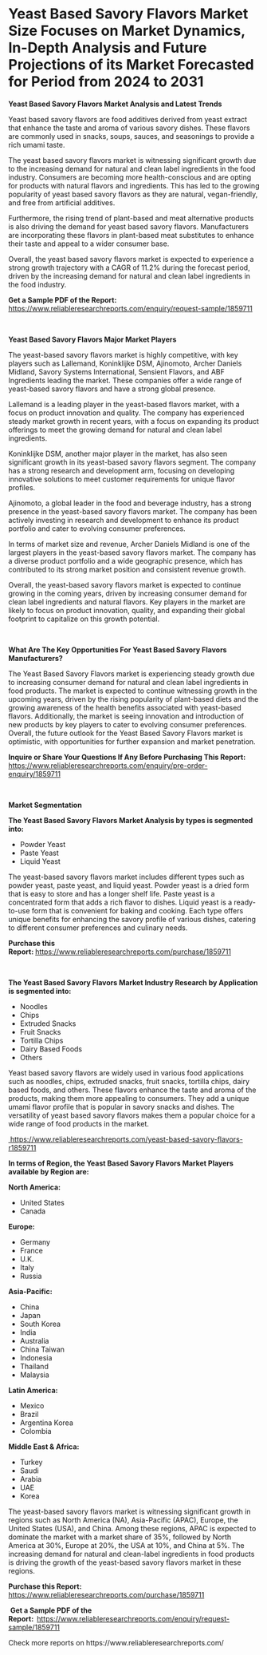 <p><h1>Yeast Based Savory Flavors Market Size Focuses on Market Dynamics, In-Depth Analysis and Future Projections of its Market Forecasted for Period from 2024 to 2031</h1></p><p><strong>Yeast Based Savory Flavors Market Analysis and Latest Trends</strong></p>
<p><p>Yeast based savory flavors are food additives derived from yeast extract that enhance the taste and aroma of various savory dishes. These flavors are commonly used in snacks, soups, sauces, and seasonings to provide a rich umami taste.</p><p>The yeast based savory flavors market is witnessing significant growth due to the increasing demand for natural and clean label ingredients in the food industry. Consumers are becoming more health-conscious and are opting for products with natural flavors and ingredients. This has led to the growing popularity of yeast based savory flavors as they are natural, vegan-friendly, and free from artificial additives.</p><p>Furthermore, the rising trend of plant-based and meat alternative products is also driving the demand for yeast based savory flavors. Manufacturers are incorporating these flavors in plant-based meat substitutes to enhance their taste and appeal to a wider consumer base.</p><p>Overall, the yeast based savory flavors market is expected to experience a strong growth trajectory with a CAGR of 11.2% during the forecast period, driven by the increasing demand for natural and clean label ingredients in the food industry.</p></p>
<p><strong>Get a Sample PDF of the Report:&nbsp;</strong> <a href="https://www.reliableresearchreports.com/enquiry/request-sample/1859711">https://www.reliableresearchreports.com/enquiry/request-sample/1859711</a></p>
<p>&nbsp;</p>
<p><strong>Yeast Based Savory Flavors Major Market Players</strong></p>
<p><p>The yeast-based savory flavors market is highly competitive, with key players such as Lallemand, Koninklijke DSM, Ajinomoto, Archer Daniels Midland, Savory Systems International, Sensient Flavors, and ABF Ingredients leading the market. These companies offer a wide range of yeast-based savory flavors and have a strong global presence.</p><p>Lallemand is a leading player in the yeast-based flavors market, with a focus on product innovation and quality. The company has experienced steady market growth in recent years, with a focus on expanding its product offerings to meet the growing demand for natural and clean label ingredients.</p><p>Koninklijke DSM, another major player in the market, has also seen significant growth in its yeast-based savory flavors segment. The company has a strong research and development arm, focusing on developing innovative solutions to meet customer requirements for unique flavor profiles.</p><p>Ajinomoto, a global leader in the food and beverage industry, has a strong presence in the yeast-based savory flavors market. The company has been actively investing in research and development to enhance its product portfolio and cater to evolving consumer preferences.</p><p>In terms of market size and revenue, Archer Daniels Midland is one of the largest players in the yeast-based savory flavors market. The company has a diverse product portfolio and a wide geographic presence, which has contributed to its strong market position and consistent revenue growth.</p><p>Overall, the yeast-based savory flavors market is expected to continue growing in the coming years, driven by increasing consumer demand for clean label ingredients and natural flavors. Key players in the market are likely to focus on product innovation, quality, and expanding their global footprint to capitalize on this growth potential.</p></p>
<p>&nbsp;</p>
<p><strong>What Are The Key Opportunities For Yeast Based Savory Flavors Manufacturers?</strong></p>
<p><p>The Yeast Based Savory Flavors market is experiencing steady growth due to increasing consumer demand for natural and clean label ingredients in food products. The market is expected to continue witnessing growth in the upcoming years, driven by the rising popularity of plant-based diets and the growing awareness of the health benefits associated with yeast-based flavors. Additionally, the market is seeing innovation and introduction of new products by key players to cater to evolving consumer preferences. Overall, the future outlook for the Yeast Based Savory Flavors market is optimistic, with opportunities for further expansion and market penetration.</p></p>
<p><strong>Inquire or Share Your Questions If Any Before Purchasing This Report:</strong> <a href="https://www.reliableresearchreports.com/enquiry/pre-order-enquiry/1859711">https://www.reliableresearchreports.com/enquiry/pre-order-enquiry/1859711</a></p>
<p>&nbsp;</p>
<p><strong>Market Segmentation</strong></p>
<p><strong>The Yeast Based Savory Flavors Market Analysis by types is segmented into:</strong></p>
<p><ul><li>Powder Yeast</li><li>Paste Yeast</li><li>Liquid Yeast</li></ul></p>
<p><p>The yeast-based savory flavors market includes different types such as powder yeast, paste yeast, and liquid yeast. Powder yeast is a dried form that is easy to store and has a longer shelf life. Paste yeast is a concentrated form that adds a rich flavor to dishes. Liquid yeast is a ready-to-use form that is convenient for baking and cooking. Each type offers unique benefits for enhancing the savory profile of various dishes, catering to different consumer preferences and culinary needs.</p></p>
<p><strong>Purchase this Report:&nbsp;</strong><a href="https://www.reliableresearchreports.com/purchase/1859711">https://www.reliableresearchreports.com/purchase/1859711</a></p>
<p>&nbsp;</p>
<p><strong>The Yeast Based Savory Flavors Market Industry Research by Application is segmented into:</strong></p>
<p><ul><li>Noodles</li><li>Chips</li><li>Extruded Snacks</li><li>Fruit Snacks</li><li>Tortilla Chips</li><li>Dairy Based Foods</li><li>Others</li></ul></p>
<p><p>Yeast based savory flavors are widely used in various food applications such as noodles, chips, extruded snacks, fruit snacks, tortilla chips, dairy based foods, and others. These flavors enhance the taste and aroma of the products, making them more appealing to consumers. They add a unique umami flavor profile that is popular in savory snacks and dishes. The versatility of yeast based savory flavors makes them a popular choice for a wide range of food products in the market.</p></p>
<p><a href="https://www.reliableresearchreports.com/yeast-based-savory-flavors-r1859711">&nbsp;https://www.reliableresearchreports.com/yeast-based-savory-flavors-r1859711</a></p>
<p><strong>In terms of Region, the Yeast Based Savory Flavors Market Players available by Region are:</strong></p>
<p>
    <p> <strong> North America: </strong>
        <ul>
            <li>United States</li>
            <li>Canada</li>
        </ul>
        </p> 
    <p> <strong> Europe: </strong>
        <ul>
            <li>Germany</li>
            <li>France</li>
            <li>U.K.</li>
            <li>Italy</li>
            <li>Russia</li>
        </ul>
        </p> 
    <p> <strong> Asia-Pacific: </strong>
        <ul>
            <li>China</li>
            <li>Japan</li>
            <li>South Korea</li>
            <li>India</li>
            <li>Australia</li>
            <li>China Taiwan</li>
            <li>Indonesia</li>
            <li>Thailand</li>
            <li>Malaysia</li>
        </ul>
        </p> 
    <p> <strong> Latin America: </strong>
        <ul>
            <li>Mexico</li>
            <li>Brazil</li>
            <li>Argentina Korea</li>
            <li>Colombia</li>
        </ul>
        </p> 
    <p> <strong> Middle East & Africa: </strong>
        <ul>
            <li>Turkey</li>
            <li>Saudi</li>
            <li>Arabia</li>
            <li>UAE</li>
            <li>Korea</li>
        </ul>
    </p>
    </p>
<p><p>The yeast-based savory flavors market is witnessing significant growth in regions such as North America (NA), Asia-Pacific (APAC), Europe, the United States (USA), and China. Among these regions, APAC is expected to dominate the market with a market share of 35%, followed by North America at 30%, Europe at 20%, the USA at 10%, and China at 5%. The increasing demand for natural and clean-label ingredients in food products is driving the growth of the yeast-based savory flavors market in these regions.</p></p>
<p><strong>Purchase this Report: </strong><a href="https://www.reliableresearchreports.com/purchase/1859711">https://www.reliableresearchreports.com/purchase/1859711</a></p>
<p>&nbsp;<strong>Get a Sample PDF of the Report:&nbsp;&nbsp;</strong><a href="https://www.reliableresearchreports.com/enquiry/request-sample/1859711">https://www.reliableresearchreports.com/enquiry/request-sample/1859711</a></p>
<p><strong></strong></p>
<p>Check more reports on https://www.reliableresearchreports.com/</p>